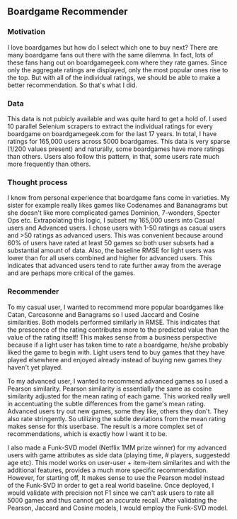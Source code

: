 ## Boardgame Recommender

### Motivation

I love boardgames but how do I select which one to buy next? There are many boardgame fans out there with the same dilemma. In fact, lots of these fans hang out on boardgamegeek.com where they rate games. Since only the aggregate ratings are displayed, only the most popular ones rise to the top. But with all of the individual ratings, we should be able to make a better recommendation. So that's what I did.

### Data
This data is not pubicly available and was quite hard to get a hold of. I used 10 parallel Selenium scrapers to extract the individual ratings for every boardgame on boardgamegeek.com for the last 17 years. In total, I have ratings for 165,000 users across 5000 boardgames. This data is very sparse (1/200 values present) and naturally, some boardgames have more ratings than others. Users also follow this pattern, in that, some users rate much more frequently than others.

### Thought process
I know from personal experience that boardgame fans come in varieties. My sister for example really likes games like Codenames and Bananagrams but she doesn't like more complicated games Dominion, 7-wonders, Specter Ops etc. Extrapolating this logic, I subset my 165,000 users into Casual users and Advanced users. I chose users with 1-50 ratings as casual users and >50 ratings as advanced users. This was convenient because around 60% of users have rated at least 50 games so both user subsets had a substantial amount of data. Also, the baseline RMSE for light users was lower than for all users combined and higher for advanced users. This indicates that advanced users tend to rate further away from the average and are perhaps more critical of the games. 

### Recommender
To my casual user, I wanted to recommend more popular boardgames like Catan, Carcasonne and Banagrams so I used Jaccard and Cosine similarities. Both models performed similarly in RMSE. This indicates that the prescence of the rating contributes more to the predicted value than the value of the rating itself! This makes sense from a business perspective because if a light user has taken time to rate a boardgame, he/she probably liked the game to begin with. Light users tend to buy games that they have played elsewhere and enjoyed already instead of buying new games they haven't yet played.

To my advanced user, I wanted to recommend advanced games so I used a Pearson similarity. Pearson similarity is essentially the same as cosine similarity adjusted for the mean rating of each game. This worked really well in accentuating the subtle differences from the game's mean rating. Advanced users try out new games, some they like, others they don't. They also rate stringently. So utilizing the subtle deviations from the mean rating makes sense for this userbase. The result is a more complex set of recommendations, which is exactly how I want it to be.

I also made a Funk-SVD model (Netflix 1MM prize winner) for my advanced users with game attributes as side data (playing time, # players, suggestedd age etc). This model works on user-user + item-item similarites and with the additional features, provides a much more specific recommendation. However, for starting off, It makes sense to use the Pearson model instead of the Funk-SVD in order to get a real world baseline. Once deployed, I would validate with precision not F1 since we can't ask users to rate all 5000 games and thus cannot get an accurate recall. After validating the Pearson, Jaccard and Cosine models, I would employ the Funk-SVD model. 
